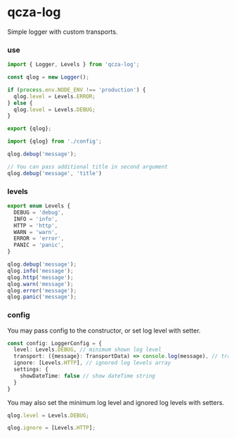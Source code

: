 # qcza-log

Simple logger with custom transports.

### use
```typescript
import { Logger, Levels } from 'qcza-log';

const qlog = new Logger();

if (process.env.NODE_ENV !== 'production') {
  qlog.level = Levels.ERROR;
} else {
  qlog.level = Levels.DEBUG;
}

export {qlog};
```
```typescript
import {qlog} from './config';

qlog.debug('message');

// You can pass additional title in second argument
qlog.debug('message', 'title')
```

### levels
```typescript
export enum Levels {
  DEBUG = 'debug',
  INFO = 'info',
  HTTP = 'http',
  WARN = 'warn',
  ERROR = 'error',
  PANIC = 'panic',
}

qlog.debug('message');
qlog.info('message');
qlog.http('message');
qlog.warn('message');
qlog.error('message');
qlog.panic('message');
```

### config
You may pass config to the constructor, or set log level with setter.

```typescript
const config: LoggerConfig = {
  level: Levels.DEBUG, // minimum shown log level 
  transport: ({message}: TransportData) => console.log(message), // transport function or array of functions
  ignore: [Levels.HTTP], // ignored log levels array
  settings: {
    showDateTime: false // show dateTime string
  }
}
```

You may also set the minimum log level and ignored log levels with setters.

```typescript
qlog.level = Levels.DEBUG;

qlog.ignore = [Levels.HTTP];
```
